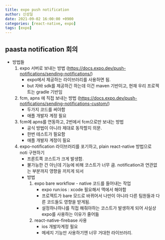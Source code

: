 ```yaml
---
title: expo push notification
author: 신성일
date: 2021-09-02 16:00:00 +0900
categories: [react-native, expo]
tags: [expo]
---
```


## paasta notification 회의

- 방법들
  1. expo 서버로 보내는 방법 (https://docs.expo.dev/push-notifications/sending-notifications/)
     - expo에서 제공하는 라이브러리를 사용하면 됨.
     - but 자바 sdk를 제공하긴 하는데 이건 maven 기반이고, 현재 우리 프로젝트는 gradle 기반임
  2. fcm, apns 에 직접 보내는 방법 (https://docs.expo.dev/push-notifications/sending-notifications-custom/)
     - 두가지 코드를 써야함
     - 애플 개발자 계정 필요
  3. fcm에 apns를 연동하고, 2번에서 fcm으로만 보내는 방법
     - 공식 방법이 아니라 제대로 동작할지 의문.
     - 한번 테스트가 필요함
     - 애플 개발자 계정이 필요
  4. expo-notification 라이브러리를 포기하고, plain react-native 방법으로 noti 구현하기
     - 프론트쪽 코스트가 크게 발생함.
     - 불가능한 건 아닌데 기능에 비해 코스트가 너무 큼. notification과 연관없는 부분까지 영향을 끼치게 되서
     - 방법
       1. expo bare workflow - native 코드를 들어내는 작업
          - expo run:ios : xcode 필요해서 맥에서 해야함
          - 프로젝트가 bare 모드로 바뀌어서 나만이 아니라 다른 팀원들과 다른 코드들도 영향을 받게됨.
          - 설정하나하나를 직접 해줘야하는 코스트가 발생하게 되어 사실상 expo를 사용하는 이유가 줄어듦
       2. react-native-firebase 사용
          - ios 개발자계정 필요
          - 메세지 기능만 사용하기엔 너무 거대한 라이브러리.
